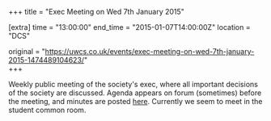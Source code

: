 +++
title = "Exec Meeting on Wed 7th January 2015"

[extra]
time = "13:00:00"
end_time = "2015-01-07T14:00:00Z"
location = "DCS"

original = "https://uwcs.co.uk/events/exec-meeting-on-wed-7th-january-2015-1474489104623/"    
+++

Weekly public meeting of the society's exec, where all important decisions of the society are discussed. Agenda appears on forum (sometimes) before the meeting, and minutes are posted [here](https://uwcs.co.uk/minutes/1/). Currently we seem to meet in the student common room.

